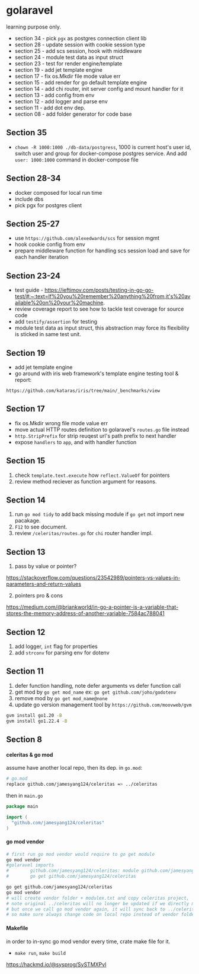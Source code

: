 # golaravel

learning purpose only.

- section 34 - pick `pgx` as postgres connection client lib
- section 28 - update session with cookie session type
- section 25 - add scs session, hook with middleware
- section 24 - module test data as input struct
- section 23 - test for render engine/template
- section 19 - add jet template engine
- section 17 - fix os.Mkdir file mode value err
- section 15 - add render for go default template engine
- section 14 - add chi router, init server config and mount handler for it
- section 13 - add config from env
- section 12 - add logger and parse env
- section 11 - add dot env dep.
- section 08 - add folder generator for code base

## Section 35
- `chown -R 1000:1000 ./db-data/postgress`, 1000 is current host's user id, switch user and group for docker-compose postgres service. And add `user: 1000:1000` command in docker-compose file

## Section 28-34

- docker composed for local run time
- include dbs
- pick pgx for postgres client

## Section 25-27

- use `https://github.com/alexedwards/scs` for session mgmt
- hook cookie config from env
- prepare middleware function for handling scs session load and save for each handler iteration

## Section 23-24

- test guide - https://ieftimov.com/posts/testing-in-go-go-test/#:~:text=If%20you%20remember%20anything%20from,it's%20available%20on%20your%20machine.
- review coverage report to see how to tackle test coverage for source code
- add `testify/assertion` for testing
- module test data as input struct, this abstraction may force its flexibility is sticked in same test unit. 

## Section 19

- add jet template engine
- go around with iris web framework's template engine testing tool & report:

```
https://github.com/kataras/iris/tree/main/_benchmarks/view
```

## Section 17

- fix os.Mkdir wrong file mode value err
- move actual HTTP routes definition to golaravel's `routes.go` file instead
- `http.StripPrefix` for strip reuqest url's path prefix to next handler
- expose `handlers` to `app`, and with handler function

## Section 15

1. check `template.text.execute` how `reflect.ValueOf` for pointers
2. review method reciever as function argument for reasons.

## Section 14

1. run `go mod tidy` to add back missing module if `go get` not import new pacakage.
2. `F12` to see document.
3. review `/celeritas/routes.go` for `chi` router handler impl.

## Section 13

1. pass by value or pointer?

https://stackoverflow.com/questions/23542989/pointers-vs-values-in-parameters-and-return-values

2. pointers pro & cons

https://medium.com/@briankworld/in-go-a-pointer-is-a-variable-that-stores-the-memory-address-of-another-variable-7584ac788041

## Section 12

1. add logger, `int` flag for properties
2. add `strconv` for parsing env for dotenv 

## Section 11

1. defer function handling, note defer arguments vs defer function call
2. get mod by `go get mod_name` ex: `go get github.com/joho/godotenv`
3. remove mod by `go get mod_name@none`
4. update go version management tool by `https://github.com/moovweb/gvm`

```sh
gvm install go1.20 -B
gvm install go1.22.4 -B
```

## Section 8 

#### celeritas & go mod

assume have another local repo, then its dep. in `go.mod`:

```sh
# go.mod
replace github.com/jamesyang124/celeritas => ../celeritas
```

then in `main.go`

```go
package main

import (
  "github.com/jamesyang124/celeritas"
)
```

#### go mod vendor

```sh
# first run go mod vendor would require to go get module
go mod vendor
#golaravel imports
#        github.com/jamesyang124/celeritas: module github.com/jamesyang124/celeritas provides package github.com/jamesyang124/celeritas and is replaced but not required; to add it:
#        go get github.com/jamesyang124/celeritas

go get github.com/jamesyang124/celeritas
go mod vendor
# will create vendor folder + modulex.txt and copy celeritas project, 
# note original ../celeritas will no longer be updated if we directly made change in vendor's code base
# but once we call go mod vendor again, it will sync back to ../celeritas
# so make sure always change code on local repo instead of vendor folder
```

#### Makefile

in order to in-sync go mod vendor every time, crate make file for it.

- `make run`, `make build`

https://hackmd.io/@sysprog/SySTMXPvl